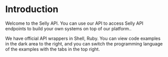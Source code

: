 # Introduction

Welcome to the Selly API. You can use our API to access Selly API endpoints to build your own systems on top of our platform..

We have official API wrappers in Shell, Ruby. You can view code examples in the dark area to the right, and you can switch the programming language of the examples with the tabs in the top right.